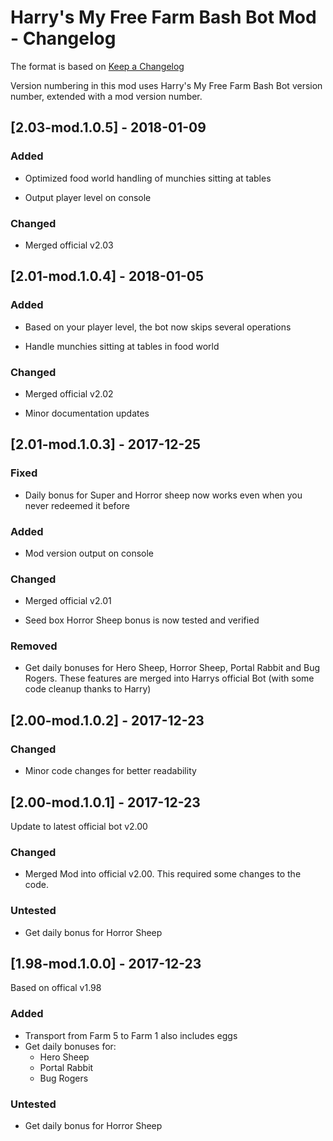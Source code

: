 # Harry's My Free Farm Bash Bot Mod - Changelog

The format is based on [Keep a Changelog](http://keepachangelog.com/en/1.0.0/)

Version numbering in this mod uses Harry's My Free Farm Bash Bot version number, extended with a mod version number.

## [2.03-mod.1.0.5] - 2018-01-09

### Added

- Optimized food world handling of munchies sitting at tables

- Output player level on console

### Changed

- Merged official v2.03

## [2.01-mod.1.0.4] - 2018-01-05

### Added

- Based on your player level, the bot now skips several operations

- Handle munchies sitting at tables in food world

### Changed

- Merged official v2.02

- Minor documentation updates

## [2.01-mod.1.0.3] - 2017-12-25

### Fixed

- Daily bonus for Super and Horror sheep now works even when you never redeemed it before

### Added

- Mod version output on console

### Changed

- Merged official v2.01

- Seed box Horror Sheep bonus is now tested and verified

### Removed

- Get daily bonuses for Hero Sheep, Horror Sheep, Portal Rabbit and Bug Rogers. These features are merged into Harrys official Bot (with some code cleanup thanks to Harry)

## [2.00-mod.1.0.2] - 2017-12-23

### Changed

- Minor code changes for better readability

## [2.00-mod.1.0.1] - 2017-12-23

Update to latest official bot v2.00

### Changed

- Merged Mod into official v2.00. This required some changes to the code.

### Untested

- Get daily bonus for Horror Sheep

## [1.98-mod.1.0.0] - 2017-12-23

Based on offical v1.98

### Added

- Transport from Farm 5 to Farm 1 also includes eggs
- Get daily bonuses for:
  - Hero Sheep
  - Portal Rabbit
  - Bug Rogers

### Untested

- Get daily bonus for Horror Sheep
